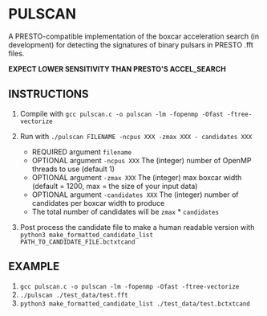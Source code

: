 # PULSCAN

A PRESTO-compatible implementation of the boxcar acceleration search (in development) for detecting the signatures of binary pulsars in PRESTO .fft files.

**EXPECT LOWER SENSITIVITY THAN PRESTO'S ACCEL_SEARCH**

## INSTRUCTIONS
1. Compile with `gcc pulscan.c -o pulscan -lm -fopenmp -Ofast -ftree-vectorize`

2. Run with `./pulscan FILENAME -ncpus XXX -zmax XXX - candidates XXX`
    - REQUIRED argument `filename`
    - OPTIONAL argument `-ncpus XXX` The (integer) number of OpenMP threads to use (default 1)
    - OPTIONAL argument `-zmax XXX` The (integer) max boxcar width (default = 1200, max = the size of your input data)
    - OPTIONAL argument `-candidates XXX` The (integer) number of candidates per boxcar width to produce
    - The total number of candidates will be `zmax` * `candidates`

3. Post process the candidate file to make a human readable version with `python3 make_formatted_candidate_list PATH_TO_CANDIDATE_FILE.bctxtcand`

## EXAMPLE

1. `gcc pulscan.c -o pulscan -lm -fopenmp -Ofast -ftree-vectorize`
2. `./pulscan ./test_data/test.fft`
3. `python3 make_formatted_candidate_list ./test_data/test.bctxtcand`
